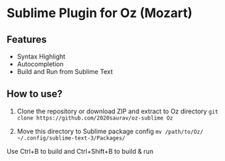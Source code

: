 Sublime Plugin for Oz (Mozart)
==============================
Features
---------
* Syntax Highlight
* Autocompletion
* Build and Run from Sublime Text

How to use?
-----------
1. Clone the repository or download ZIP and extract to Oz directory
`git clone https://github.com/2020saurav/oz-sublime Oz`

2. Move this directory to Sublime package config
`mv /path/to/Oz/ ~/.config/sublime-text-3/Packages/`

Use Ctrl+B to build and Ctrl+Shift+B to build & run

